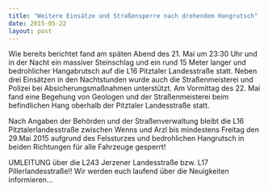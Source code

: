 ```yaml
---
title: "Weitere Einsätze und Straßensperre nach drohendem Hangrutsch"
date: 2015-05-22
layout: post
---
```


Wie bereits berichtet fand am späten Abend des 21. Mai um 23:30 Uhr und in der Nacht ein massiver Steinschlag und ein rund 15 Meter langer und bedrohlicher Hangabrutsch auf die L16 Pitztaler Landesstraße statt. Neben drei Einsätzen in den Nachtstunden wurde auch die Straßenmeisterei und Polizei bei Absicherungsmaßnahmen unterstützt. Am Vormittag des 22. Mai fand eine Begehung von Geologen und der Straßenmeisterei beim befindlichen Hang oberhalb der Pitztaler Landesstraße statt.

Nach Angaben der Behörden und der Straßenverwaltung bleibt die L16 Pitztalerlandesstraße zwischen Wenns und Arzl bis mindestens Freitag den 29.Mai 2015 aufgrund des Felssturzes und bedrohlichen Hangrutsch in beiden Richtungen für alle Fahrzeuge gesperrt!

UMLEITUNG über die L243 Jerzener Landesstraße bzw. L17 Pillerlandesstraße!!
Wir werden euch laufend über die Neuigkeiten informieren...